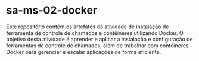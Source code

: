 # sa-ms-02-docker

Este repositório contém os artefatos da atividade de instalação de ferramenta de controle de chamados e contêineres utilizando Docker. O objetivo desta atividade é aprender e aplicar a instalação e configuração de ferramentas de controle de chamados, além de trabalhar com contêineres Docker para gerenciar e escalar aplicações de forma eficiente.

